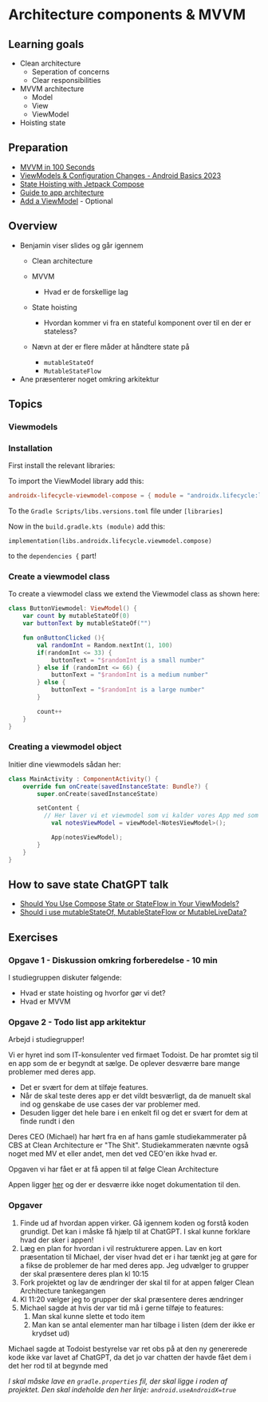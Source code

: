 # Architecture components & MVVM



## Learning goals

- Clean architecture
  - Seperation of concerns
  - Clear responsibilities
- MVVM architecture
  - Model
  - View
  - ViewModel
- Hoisting state



## Preparation

- [MVVM in 100 Seconds](https://youtu.be/-xTqfilaYow?si=KWIuays0YUOqO3Dn)
- [ViewModels & Configuration Changes - Android Basics 2023](https://youtu.be/9sqvBydNJSg?si=Zq2EveH-FIY-VzES)
- [State Hoisting with Jetpack Compose](https://www.youtube.com/watch?v=GT1VJweyNr0)
- [Guide to app architecture](https://developer.android.com/topic/architecture)
-  [Add a ViewModel](https://developer.android.com/codelabs/basic-android-kotlin-compose-viewmodel-and-state?continue=https%3A%2F%2Fdeveloper.android.com%2Fcourses%2Fpathways%2Fandroid-basics-compose-unit-4-pathway-1%23codelab-https%3A%2F%2Fdeveloper.android.com%2Fcodelabs%2Fbasic-android-kotlin-compose-viewmodel-and-state#0) - Optional



## Overview

- Benjamin viser slides og går igennem
  - Clean architecture

  - MVVM
    - Hvad er de forskellige lag

  - State hoisting
    - Hvordan kommer vi fra en stateful komponent over til en der er stateless?
  - Nævn at der er flere måder at håndtere state på
    - `mutableStateOf`
    - `MutableStateFlow`
- Ane præsenterer noget omkring arkitektur



## Topics



### Viewmodels

### Installation

First install the relevant libraries:

To import the ViewModel library add this:

```toml
androidx-lifecycle-viewmodel-compose = { module = "androidx.lifecycle:lifecycle-viewmodel-compose", version = "2.6.2" }
```

To the `Gradle Scripts/libs.versions.toml` file under `[libraries]`



Now in the `build.gradle.kts (module)` add this:

```
implementation(libs.androidx.lifecycle.viewmodel.compose)
```

to the `dependencies {` part!



### Create a viewmodel class

To create a viewmodel class we extend the Viewmodel class as shown here:

```kotlin
class ButtonViewmodel: ViewModel() {
    var count by mutableStateOf(0)
    var buttonText by mutableStateOf("")

    fun onButtonClicked (){
        val randomInt = Random.nextInt(1, 100)
        if(randomInt <= 33) {
            buttonText = "$randomInt is a small number"
        } else if (randomInt <= 66) {
            buttonText = "$randomInt is a medium number"
        } else {
            buttonText = "$randomInt is a large number"
        }

        count++
    }
}
```



### Creating a viewmodel object

Initier dine viewmodels sådan her:

```kotlin
class MainActivity : ComponentActivity() {
    override fun onCreate(savedInstanceState: Bundle?) {
        super.onCreate(savedInstanceState)

        setContent {
          // Her laver vi et viewmodel som vi kalder vores App med som argument
            val notesViewModel = viewModel<NotesViewModel>();

            App(notesViewModel);
        }
    }
}
```




## How to save state ChatGPT talk

- [Should You Use Compose State or StateFlow in Your ViewModels?](https://www.youtube.com/watch?v=T8vApYJlW8o)
- [Should i use mutableStateOf, MutableStateFlow or MutableLiveData?](https://chatgpt.com/c/675ae6af-2de8-8008-a841-9b367fce5c80)



## Exercises

### Opgave 1 - Diskussion omkring forberedelse - 10 min

I studiegruppen diskuter følgende:

- Hvad er state hoisting og hvorfor gør vi det?
- Hvad er MVVM





### Opgave 2 - Todo list app arkitektur

Arbejd i studiegrupper!

Vi er hyret ind som IT-konsulenter ved firmaet Todoist. De har promtet sig til en app som de er begyndt at sælge. De oplever desværre bare mange problemer med deres app. 

- Det er svært for dem at tilføje features. 
- Når de skal teste deres app er det vildt besværligt, da de manuelt skal ind og genskabe de use cases der var problemer med.
- Desuden ligger det hele bare i en enkelt fil og det er svært for dem at finde rundt i den

Deres CEO (Michael) har hørt fra en af hans gamle studiekammerater på CBS at Clean Architecture er "The Shit". Studiekammeraten nævnte også noget med MV et eller andet, men det ved CEO'en ikke hvad er. 

Opgaven vi har fået er at få appen til at følge Clean Architecture



Appen ligger [her](https://github.com/behu-kea/note-app-mvvm) og der er desværre ikke noget dokumentation til den. 



### Opgaver

1. Finde ud af hvordan appen virker. Gå igennem koden og forstå koden grundigt. Det kan i måske få hjælp til at ChatGPT. I skal kunne forklare hvad der sker i appen!
2. Læg en plan for hvordan i vil restrukturere appen. Lav en kort præsentation til Michael, der viser hvad det er i har tænkt jeg at gøre for a fikse de problemer de har med deres app. Jeg udvælger to grupper der skal præsentere deres plan kl 10:15
3. Fork projektet og lav de ændringer der skal til for at appen følger Clean Architecture tankegangen
4. Kl 11:20 vælger jeg to grupper der skal præsentere deres ændringer
5. Michael sagde at hvis der var tid må i gerne tilføje to features:
   1. Man skal kunne slette et todo item
   2.  Man kan se antal elementer man har tilbage i listen (dem der ikke er krydset ud)




Michael sagde at Todoist bestyrelse var ret obs på at den ny genererede kode ikke var lavet af ChatGPT, da det jo var chatten der havde fået dem i det her rod til at begynde med



*I skal måske lave en `gradle.properties` fil, der skal ligge i roden af projektet. Den skal indeholde den her linje: `android.useAndroidX=true`*

